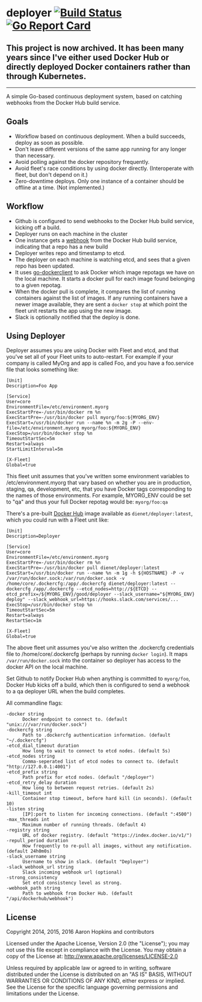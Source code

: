 deployer [![Build Status](https://github.com/die-net/deployer/actions/workflows/go-test.yml/badge.svg)](https://github.com/die-net/deployer/actions/workflows/go-test.yml) [![Go Report Card](https://goreportcard.com/badge/github.com/die-net/deployer)](https://goreportcard.com/report/github.com/die-net/deployer)
========

## This project is now archived.  It has been many years since I've either used Docker Hub or directly deployed Docker containers rather than through Kubernetes.

---

A simple Go-based continuous deployment system, based on catching webhooks from the Docker Hub build service.

Goals
-----

* Workflow based on continuous deployment.  When a build succeeds, deploy as soon as possible.
* Don't leave different versions of the same app running for any longer than necessary.
* Avoid polling against the docker repository frequently.
* Avoid fleet's race conditions by using docker directly. (Interoperate with fleet, but don't depend on it.)
* Zero-downtime deploys.  Only one instance of a container should be offline at a time. (Not implemented.)

Workflow
--------

* Github is configured to send webhooks to the Docker Hub build service, kicking off a build.
* Deployer runs on each machine in the cluster
* One instance gets a [webhook](https://docs.docker.com/docker-hub/builds/#webhooks) from the Docker Hub build service, indicating that a repo has a new build
* Deployer writes repo and timestamp to etcd.
* The deployer on each machine is watching etcd, and sees that a given repo has been updated.
* It uses [go-dockerclient](https://github.com/fsouza/go-dockerclient) to ask Docker which image repotags we have on the local machine. It starts a docker pull for each image found belonging to a given repotag.
* When the docker pull is complete, it compares the list of running containers against the list of images.  If any running containers have a newer image available, they are sent a ```docker stop``` at which point the fleet unit restarts the app using the new image.
* Slack is optionally notified that the deploy is done.

Using Deployer
--------------

Deployer assumes you are using Docker with Fleet and etcd, and that you've set all of your Fleet units to auto-restart.  For example if your company is called MyOrg and app is called Foo, and you have a foo.service file that looks something like:

```
[Unit]
Description=Foo App

[Service]
User=core
EnvironmentFile=/etc/environment.myorg
ExecStartPre=-/usr/bin/docker rm %n
ExecStartPre=-/usr/bin/docker pull myorg/foo:${MYORG_ENV}
ExecStart=/usr/bin/docker run --name %n -m 2g -P --env-file=/etc/environment.myorg myorg/foo:${MYORG_ENV}
ExecStop=/usr/bin/docker stop %n
TimeoutStartSec=5m
Restart=always
StartLimitInterval=5m

[X-Fleet]
Global=true
```

This fleet unit assumes that you've written some environment variables to /etc/environment.myorg that vary based on whether you are in production, staging, qa, development, etc, that you have Docker tags corresponding to the names of those environments.  For example, MYORG_ENV could be set to "qa" and thus your full Docker repotag would be: ```myorg/foo:qa```

There's a pre-built [Docker Hub](https://hub.docker.com/r/dienet/deployer/) image available as ```dienet/deployer:latest```, which you could run with a Fleet unit like:


```
[Unit]
Description=Deployer

[Service]
User=core
EnvironmentFile=/etc/environment.myorg
ExecStartPre=-/usr/bin/docker rm %n
ExecStartPre=-/usr/bin/docker pull dienet/deployer:latest
ExecStart=/usr/bin/docker run --name %n -m 1g -h ${HOSTNAME} -P -v /var/run/docker.sock:/var/run/docker.sock -v /home/core/.dockercfg:/app/.dockercfg dienet/deployer:latest --dockercfg /app/.dockercfg --etcd_nodes=http://${ETCD} --etcd_prefix=/${MYORG_ENV}/good/deployer --slack_username="${MYORG_ENV} deploy" --slack_webhook_url=https://hooks.slack.com/services/...
ExecStop=/usr/bin/docker stop %n
TimeoutStartSec=5m
Restart=always
RestartSec=1m

[X-Fleet]
Global=true
```

The above fleet unit assumes you've also written the .dockercfg credentials file to /home/core/.dockercfg (perhaps by running ```docker login```).  It maps ```/var/run/docker.sock``` into the container so deployer has access to the docker API on the local machine.

Set Github to notify Docker Hub when anything is committed to ```myorg/foo```, Docker Hub kicks off a build, which then is configured to send a webhook to a qa deployer URL when the build completes.

All commandline flags:

```
-docker string
      Docker endpoint to connect to. (default "unix:///var/run/docker.sock")
-dockercfg string
      Path to .dockercfg authentication information. (default "~/.dockercfg")
-etcd_dial_timeout duration
      How long to wait to connect to etcd nodes. (default 5s)
-etcd_nodes string
      Comma-seperated list of etcd nodes to connect to. (default "http://127.0.0.1:4001")
-etcd_prefix string
      Path prefix for etcd nodes. (default "/deployer")
-etcd_retry_delay duration
      How long to between request retries. (default 2s)
-kill_timeout int
      Container stop timeout, before hard kill (in seconds). (default 10)
-listen string
      [IP]:port to listen for incoming connections. (default ":4500")
-max_threads int
      Maximum number of running threads. (default 4)
-registry string
      URL of docker registry. (default "https://index.docker.io/v1/")
-repull_period duration
      How frequently to re-pull all images, without any notification. (default 24h0m0s)
-slack_username string
      Username to show in slack. (default "Deployer")
-slack_webhook_url string
      Slack incoming webhook url (optional)
-strong_consistency
      Set etcd consistency level as strong.
-webhook_path string
      Path to webhook from Docker Hub. (default "/api/dockerhub/webhook")
```

License
-------

Copyright 2014, 2015, 2016 Aaron Hopkins and contributors

Licensed under the Apache License, Version 2.0 (the "License"); you may not use this file except in compliance with the License. You may obtain a copy of the License at: http://www.apache.org/licenses/LICENSE-2.0

Unless required by applicable law or agreed to in writing, software distributed under the License is distributed on an "AS IS" BASIS, WITHOUT WARRANTIES OR CONDITIONS OF ANY KIND, either express or implied. See the License for the specific language governing permissions and limitations under the License.
